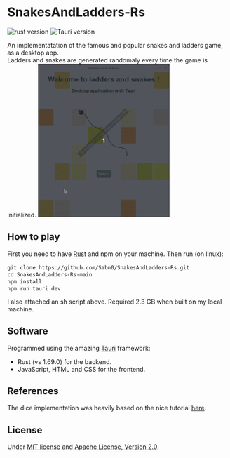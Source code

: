 # SnakesAndLadders-Rs

![rust version](https://img.shields.io/badge/rust-1.69.0-blue)
![Tauri version](https://img.shields.io/badge/Tauri-1.3-orange)

An implementatation of the famous and popular snakes and ladders game, as a desktop app.\
Ladders and snakes are generated randomaly every time the game is initialized.
<img src="https://github.com/Sabn0/SnakesAndLadders-Rs/blob/main/src/assets/demo.gif" width="300" height="350">

## How to play
First you need to have [Rust](https://doc.rust-lang.org/book/ch01-01-installation.html) and npm on your machine.
Then run (on linux):
```
git clone https://github.com/Sabn0/SnakesAndLadders-Rs.git
cd SnakesAndLadders-Rs-main
npm install
npm run tauri dev
```

I also attached an sh script above. Required 2.3 GB when built on my local machine.

## Software
Programmed using the amazing [Tauri](https://github.com/tauri-apps/tauri) framework:
* Rust (vs 1.69.0) for the backend.
* JavaScript, HTML and CSS for the frontend.

## References
The dice implementation was heavily based on the nice tutorial [here](https://lenadesign.org/2020/06/18/roll-the-dice/).

## License
Under [MIT license](https://github.com/Sabn0/SnakesAndLadders-Rs/blob/main/LICENSE-MIT) and [Apache License, Version 2.0](https://github.com/Sabn0/SnakesAndLadders-Rs/blob/main/LICENSE-APACHE).
